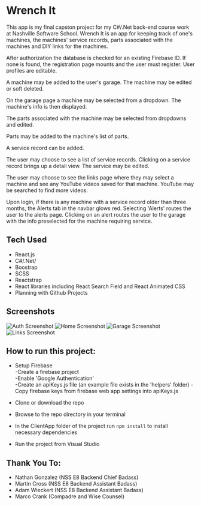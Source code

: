 # Wrench It
This app is my final capston project for my C#/.Net back-end course work at Nashville Software School. Wrench It is an app for keeping track of one's machines, the machines' service records, parts associated with the machines and DIY links for the machines.

After authorization the database is checked for an existing Firebase ID. If none is found, the registration page mounts and the user must register. User profiles are editable.

A machine may be added to the user's garage. The machine may be edited or soft deleted.

On the garage page a machine may be selected from a dropdown. The machine's info is then displayed.

The parts associated with the machine may be selected from dropdowns and edited.

Parts may be added to the machine's list of parts.

A service record can be added.

The user may choose to see a list of service records. Clicking on a service record brings up a detail view. The service may be edited.

The user may choose to see the links page where they may select a machine and see any YouTube videos saved for that machine. YouTube may be searched to find more videos.

Upon login, if there is any machine with a service record older than three months, the Alerts tab in the navbar glows red. Selecting 'Alerts'
routes the user to the alerts page. Clicking on an alert routes the user to the garage with the info preselected for the machine requiring service.

## Tech Used
* React.js
* C#/.Net/
* Boostrap
* SCSS
* Reactstrap
* React libraries including React Search Field and React Animated CSS
* Planning with Github Projects

## Screenshots
![Auth Screenshot](../images/wrench-it-auth.png)
![Home Screenshot](../images/wrench-it-home.png)
![Garage Screenshot](../../images/wrench-it-garage.png)
![Links Screenshot](../../images/wrench-it-links.png)

## How to run this project:

* Setup Firebase  
  -Create a firebase project  
  -Enable 'Google Authentication'  
  -Create an apiKeys.js file (an example file exists in the 'helpers' folder)
  -Copy firebase keys from firebase web app settings into apiKeys.js

* Clone or download the repo

* Browse to the repo directory in your terminal

* In the ClientApp folder of the project run ```npm install``` to install necessary dependencies

* Run the project from Visual Studio

## Thank You To:
* Nathan Gonzalez (NSS E8 Backend Chief Badass)
* Martin Cross (NSS E8 Backend Assistant Badass)
* Adam Wieckert (NSS E8 Backend Assistant Badass)
* Marco Crank (Compadre and Wise Counsel)
